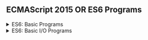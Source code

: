 ## ECMAScript 2015 OR ES6 Programs

<details>
  <summary> ES6: Basic Programs </summary>
  
</details>

<details>
  <summary> ES6: Basic I/O Programs </summary>
  
</details>
